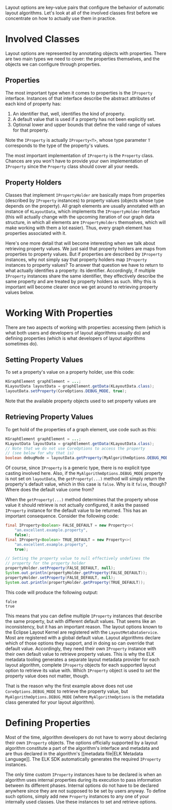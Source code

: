 Layout options are key-value pairs that configure the behavior of automatic layout algorithms. Let's look at all of the involved classes first before we concentrate on how to actually use them in practice.


# Involved Classes

Layout options are represented by annotating objects with properties. There are two main types we need to cover: the properties themselves, and the objects we can configure through properties.


## Properties

The most important type when it comes to properties is the `IProperty` interface. Instances of that interface describe the abstract attributes of each kind of property has:

1. An identifier that, well, identifies the kind of property.
1. A default value that is used if a property has not been explicitly set.
1. Optional lower and upper bounds that define the valid range of values for that property.

Note the `IProperty` is actually `IProperty<T>`, whose type parameter `T` corresponds to the type of the property's values.

The most important implementation of `IProperty` is the `Property` class. Chances are you won't have to provide your own implementation of `IProperty` since the `Property` class should cover all your needs.


## Property Holders

Classes that implement `IPropertyHolder` are basically maps from properties (described by `IProperty` instances) to property values (objects whose type depends on the property). All graph elements are usually annotated with an instance of `KLayoutData`, which implements the `IPropertyHolder` interface (this will actually change with the upcoming iteration of our graph data structure, in which all elements are `IPropertyHolders` themselves, which will make working with them a lot easier). Thus, every graph element has properties associated with it.

Here's one more detail that will become interesting when we talk about retrieving property values. We just said that property holders are maps from properties to property values. But if properties are described by `IProperty` instances, why not simply say that property holders map `IProperty` instances to property values? To answer that question we have to return to what actually identifies a property: its identifier. Accordingly, if multiple `IProperty` instances share the same identifier, they effectively describe the same property and are treated by property holders as such. Why this is important will become clearer once we get around to retrieving property values below.


# Working With Properties

There are two aspects of working with properties: accessing them (which is what both users and developers of layout algorithms usually do) and defining properties (which is what developers of layout algorithms sometimes do).


## Setting Property Values

To set a property's value on a property holder, use this code:

```java
KGraphElement graphElement = ...;
KLayoutData layoutData = graphElement.getData(KLayoutData.class);
layoutData.setProperty(CoreOptions.DEBUG_MODE, true);
```

Note that the available property objects used to set property values are 


## Retrieving Property Values

To get hold of the properties of a graph element, use code such as this:

```java
KGraphElement graphElement = ...;
KLayoutData layoutData = graphElement.getData(KLayoutData.class);
// Note that we do not use CoreOptions to access the property
// (see below for why that is)
boolean debugMode = layoutData.getProperty(MyAlgorithmOptions.DEBUG_MODE);
```

Of course, since `IProperty` is a generic type, there is no explicit type casting involved here. Also, if the `MyAlgorithmOptions.DEBUG_MODE` property is not set on `layoutData`, the `getProperty(...)` method will simply return the property's default value, which in this case is `false`. Why is it `false`, though? Where does the default value come from?

When the `getProperty(...)` method determines that the property whose value it should retrieve is not actually configured, it asks the passed `IProperty` instance for the default value to be returned. This has an important consequence. Consider the following code:

```java
final IProperty<Boolean> FALSE_DEFAULT = new Property<>(
    "an.excellent.example.property",
    false);
final IProperty<Boolean> TRUE_DEFAULT = new Property<>(
    "an.excellent.example.property",
    true);

// Setting the property value to null effectively undefines the
// property for the property holder
propertyHolder.setProperty(FALSE_DEFAULT, null);
System.out.println(propertyHolder.getProperty(FALSE_DEFAULT));
propertyHolder.setProperty(FALSE_DEFAULT, null);
System.out.println(propertyHolder.getProperty(TRUE_DEFAULT));
```

This code will produce the following output:

```
false
true
```

This means that you can define multiple `IProperty` instances that describe the same property, but with different default values. That seems like an inconsistency, but it has an important reason. The layout options known to the Eclipse Layout Kernel are registered with the `LayoutMetaDataService`. Most are registered with a global default value. Layout algorithms declare which of those options they support, and in doing so can override that default value. Accordingly, they need their own `IProperty` instance with their own default value to retrieve property values. This is why the ELK metadata tooling generates a separate layout metadata provider for each layout algorithm, complete `IProperty` objects for each supported layout option to retrieve its value with. Which `IProperty` object is used to _set_ the property value does not matter, though.

That is the reason why the first example above does not use `CoreOptions.DEBUG_MODE` to retrieve the property value, but `MyAlgorithmOptions.DEBUG_MODE` (where `MyAlgorithmOptions` is the metadata class generated for your layout algorithm).


# Defining Properties

Most of the time, algorithm developers do not have to worry about declaring their own `IProperty` objects. The options officially supported by a layout algorithm constitute a part of the algorithm's interface and metadata and are thus declared in the algorithm's [[metadata file|ELK Metadata Language]]. The ELK SDK automatically generates the required `IProperty` instances.

The only time custom `IProperty` instances have to be declared is when an algorithm uses internal properties during its execution to pass information between its different phases. Internal options do not have to be declared anywhere since they are not supposed to be set by users anyway. To define such options, simply add new `Property` instances to any one of your internally used classes. Use these instances to set and retrieve options.